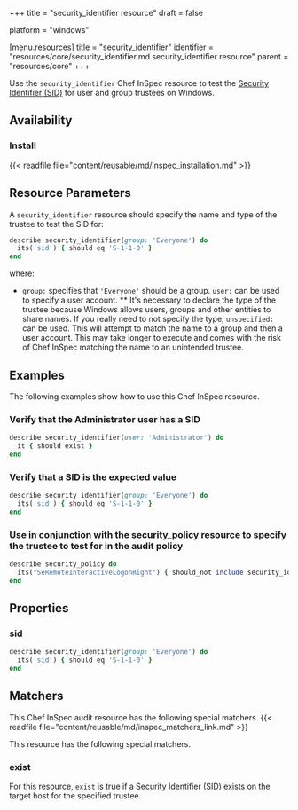 +++
title = "security_identifier resource"
draft = false

platform = "windows"

[menu.resources]
    title = "security_identifier"
    identifier = "resources/core/security_identifier.md security_identifier resource"
    parent = "resources/core"
+++

Use the `security_identifier` Chef InSpec resource to test the [Security Identifier (SID)](https://docs.microsoft.com/en-us/windows/desktop/secauthz/security-identifiers) for user and group trustees on Windows.

## Availability

### Install

{{< readfile file="content/reusable/md/inspec_installation.md" >}}

## Resource Parameters

A `security_identifier` resource should specify the name and type of the trustee to test the SID for:

```ruby
describe security_identifier(group: 'Everyone') do
  its('sid') { should eq 'S-1-1-0' }
end
```

where:

- `group:` specifies that `'Everyone'` should be a group. `user:` can be used to specify a user account.
  \*\* It's necessary to declare the type of the trustee because Windows allows users, groups and other entities to share names. If you really need to not specify the type, `unspecified:` can be used. This will attempt to match the name to a group and then a user account. This may take longer to execute and comes with the risk of Chef InSpec matching the name to an unintended trustee.

## Examples

The following examples show how to use this Chef InSpec resource.

### Verify that the Administrator user has a SID

```ruby
describe security_identifier(user: 'Administrator') do
  it { should exist }
end
```

### Verify that a SID is the expected value

```ruby
describe security_identifier(group: 'Everyone') do
  its('sid') { should eq 'S-1-1-0' }
end
```

### Use in conjunction with the security_policy resource to specify the trustee to test for in the audit policy

```ruby
describe security_policy do
  its("SeRemoteInteractiveLogonRight") { should_not include security_identifier(group: 'Guests') }
end
```

## Properties

### sid

```ruby
describe security_identifier(group: 'Everyone') do
  its('sid') { should eq 'S-1-1-0' }
end
```

## Matchers

This Chef InSpec audit resource has the following special matchers. {{< readfile file="content/reusable/md/inspec_matchers_link.md" >}}

This resource has the following special matchers.

### exist

For this resource, `exist` is true if a Security Identifier (SID) exists on the target host for the specified trustee.
